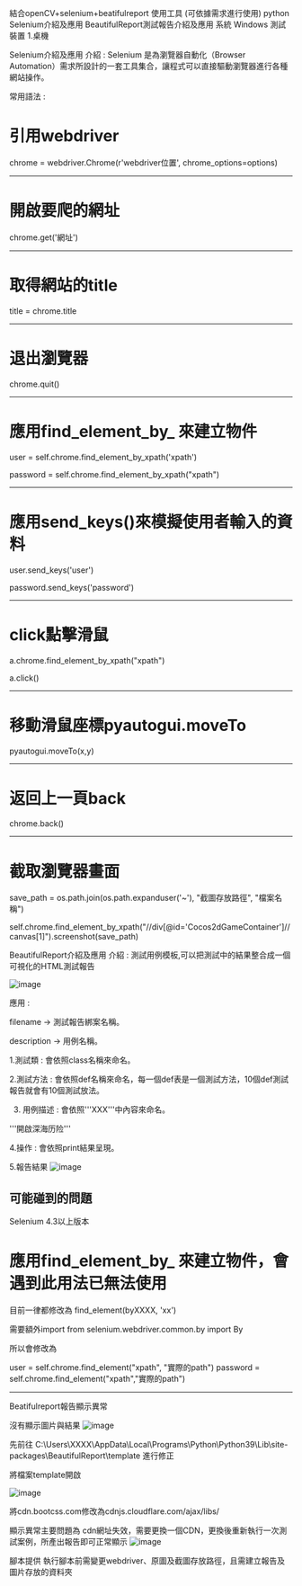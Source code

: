 結合openCV+selenium+beatifulreport
使用工具 (可依據需求進行使用)
python
Selenium介紹及應用
BeautifulReport測試報告介紹及應用
系統
Windows
測試裝置
 1.桌機

Selenium介紹及應用
介紹 : Selenium 是為瀏覽器自動化（Browser Automation）需求所設計的一套工具集合，讓程式可以直接驅動瀏覽器進行各種網站操作。



常用語法 : 

# 引用webdriver

chrome = webdriver.Chrome(r'webdriver位置', chrome_options=options)

--------------------------------------------------------------------------------------

# 開啟要爬的網址

chrome.get('網址')

--------------------------------------------------------------------------------------

# 取得網站的title

title = chrome.title

--------------------------------------------------------------------------------------

# 退出瀏覽器

chrome.quit()

--------------------------------------------------------------------------------------

# 應用find_element_by_ 來建立物件

user = self.chrome.find_element_by_xpath('xpath')

password = self.chrome.find_element_by_xpath("xpath")

--------------------------------------------------------------------------------------

# 應用send_keys()來模擬使用者輸入的資料

user.send_keys('user')

password.send_keys('password')

--------------------------------------------------------------------------------------

# click點擊滑鼠

a.chrome.find_element_by_xpath("xpath")

a.click()

--------------------------------------------------------------------------------------

# 移動滑鼠座標pyautogui.moveTo

pyautogui.moveTo(x,y)

--------------------------------------------------------------------------------------

# 返回上一頁back

chrome.back()

--------------------------------------------------------------------------------------

# 截取瀏覽器畫面

save_path = os.path.join(os.path.expanduser('~'), "截圖存放路徑", "檔案名稱")

self.chrome.find_element_by_xpath("//div[@id='Cocos2dGameContainer']//canvas[1]").screenshot(save_path)

BeautifulReport介紹及應用
介紹 : 測試用例模板,可以把測試中的結果整合成一個可視化的HTML測試報告

![image](https://user-images.githubusercontent.com/47851007/187381975-70290dda-ee48-4410-a6f5-100fc24b4109.png)


應用 : 



filename → 測試報告綁案名稱。

description -> 用例名稱。

1.測試類 : 會依照class名稱來命名。

2.測試方法 : 會依照def名稱來命名，每一個def表是一個測試方法，10個def測試報告就會有10個測試放法。

3. 用例描述 : 會依照'''XXX'''中內容來命名。

'''開啟深海历险'''

4.操作 : 會依照print結果呈現。

5.報告結果
![image](https://user-images.githubusercontent.com/47851007/187382085-5340b73f-dc26-4e9c-ac0e-4cb14e5502bd.png)







可能碰到的問題
--------------------------------------------------------------------------------------

Selenium 4.3以上版本

# 應用find_element_by_ 來建立物件，會遇到此用法已無法使用

目前一律都修改為 find_element(byXXXX, 'xx')

需要額外import    from selenium.webdriver.common.by import By

所以會修改為

user = self.chrome.find_element("xpath", "實際的path")
password = self.chrome.find_element("xpath","實際的path")



--------------------------------------------------------------------------------------

Beatifulreport報告顯示異常



沒有顯示圖片與結果
![image](https://user-images.githubusercontent.com/47851007/187382191-032d15a2-73b4-4cf7-9081-913abca3215d.png)



先前往 C:\Users\XXXX\AppData\Local\Programs\Python\Python39\Lib\site-packages\BeautifulReport\template   進行修正

將檔案template開啟

![image](https://user-images.githubusercontent.com/47851007/187382251-7ba6618f-7037-4de8-8d21-a7150be97b0f.png)




將cdn.bootcss.com修改為cdnjs.cloudflare.com/ajax/libs/

顯示異常主要問題為 cdn網址失效，需要更換一個CDN，更換後重新執行一次測試案例，所產出報告即可正常顯示
![image](https://user-images.githubusercontent.com/47851007/187382311-a02aabbf-cb65-4311-988c-ec2ec4794738.png)







腳本提供
執行腳本前需變更webdriver、原圖及截圖存放路徑，且需建立報告及圖片存放的資料夾
